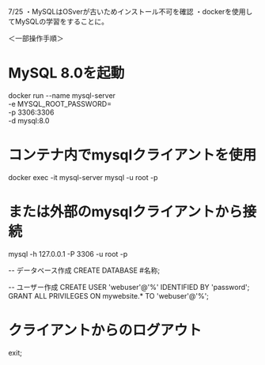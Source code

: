 7/25
・MySQLはOSverが古いためインストール不可を確認
・dockerを使用してMySQLの学習をすることに。

＜一部操作手順＞
# MySQL 8.0を起動
docker run --name mysql-server \
  -e MYSQL_ROOT_PASSWORD= \
  -p 3306:3306 \
  -d mysql:8.0

# コンテナ内でmysqlクライアントを使用
docker exec -it mysql-server mysql -u root -p

# または外部のmysqlクライアントから接続
mysql -h 127.0.0.1 -P 3306 -u root -p

-- データベース作成
CREATE DATABASE #名称;

-- ユーザー作成
CREATE USER 'webuser'@'%' IDENTIFIED BY 'password';
GRANT ALL PRIVILEGES ON mywebsite.* TO 'webuser'@'%';

# クライアントからのログアウト
exit;

